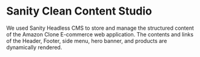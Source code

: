 # Sanity Clean Content Studio

We used Sanity Headless CMS to store and manage the structured content of the Amazon Clone E-commerce web application. The contents and links of the Header, Footer, side menu, hero banner, and products are dynamically rendered.
